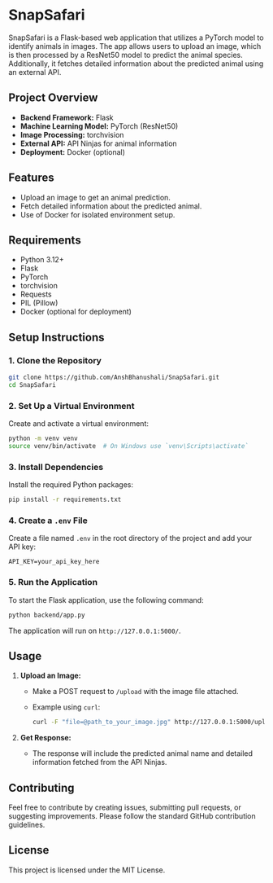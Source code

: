 # SnapSafari

SnapSafari is a Flask-based web application that utilizes a PyTorch model to identify animals in images. The app allows users to upload an image, which is then processed by a ResNet50 model to predict the animal species. Additionally, it fetches detailed information about the predicted animal using an external API.

## Project Overview

- **Backend Framework:** Flask
- **Machine Learning Model:** PyTorch (ResNet50)
- **Image Processing:** torchvision
- **External API:** API Ninjas for animal information
- **Deployment:** Docker (optional)

## Features

- Upload an image to get an animal prediction.
- Fetch detailed information about the predicted animal.
- Use of Docker for isolated environment setup.

## Requirements

- Python 3.12+
- Flask
- PyTorch
- torchvision
- Requests
- PIL (Pillow)
- Docker (optional for deployment)

## Setup Instructions

### 1. Clone the Repository

```bash
git clone https://github.com/AnshBhanushali/SnapSafari.git
cd SnapSafari
```

### 2. Set Up a Virtual Environment

Create and activate a virtual environment:

```bash
python -m venv venv
source venv/bin/activate  # On Windows use `venv\Scripts\activate`
```

### 3. Install Dependencies

Install the required Python packages:

```bash
pip install -r requirements.txt
```

### 4. Create a `.env` File

Create a file named `.env` in the root directory of the project and add your API key:

```
API_KEY=your_api_key_here
```

### 5. Run the Application

To start the Flask application, use the following command:

```bash
python backend/app.py
```

The application will run on `http://127.0.0.1:5000/`.

## Usage

1. **Upload an Image:**
   - Make a POST request to `/upload` with the image file attached.
   - Example using `curl`:

     ```bash
     curl -F "file=@path_to_your_image.jpg" http://127.0.0.1:5000/upload
     ```

2. **Get Response:**
   - The response will include the predicted animal name and detailed information fetched from the API Ninjas.



## Contributing

Feel free to contribute by creating issues, submitting pull requests, or suggesting improvements. Please follow the standard GitHub contribution guidelines.

## License

This project is licensed under the MIT License.

